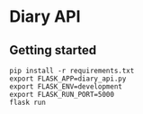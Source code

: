 # Diary API

## Getting started

```shell
pip install -r requirements.txt
export FLASK_APP=diary_api.py
export FLASK_ENV=development
export FLASK_RUN_PORT=5000
flask run
```